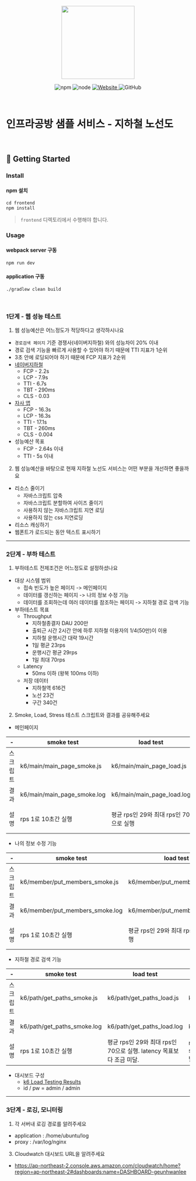 <p align="center">
    <img width="200px;" src="https://raw.githubusercontent.com/woowacourse/atdd-subway-admin-frontend/master/images/main_logo.png"/>
</p>
<p align="center">
  <img alt="npm" src="https://img.shields.io/badge/npm-%3E%3D%205.5.0-blue">
  <img alt="node" src="https://img.shields.io/badge/node-%3E%3D%209.3.0-blue">
  <a href="https://edu.nextstep.camp/c/R89PYi5H" alt="nextstep atdd">
    <img alt="Website" src="https://img.shields.io/website?url=https%3A%2F%2Fedu.nextstep.camp%2Fc%2FR89PYi5H">
  </a>
  <img alt="GitHub" src="https://img.shields.io/github/license/next-step/atdd-subway-service">
</p>

<br>

# 인프라공방 샘플 서비스 - 지하철 노선도

<br>

## 🚀 Getting Started

### Install
#### npm 설치
```
cd frontend
npm install
```
> `frontend` 디렉토리에서 수행해야 합니다.

### Usage
#### webpack server 구동
```
npm run dev
```
#### application 구동
```
./gradlew clean build
```
<br>


### 1단계 - 웹 성능 테스트
1. 웹 성능예산은 어느정도가 적당하다고 생각하시나요
- `경로검색 페이지` 기준 경쟁사(네이버지하철) 와의 성능차이 20% 이내
- 경로 검색 기능을 빠르게 사용할 수 있어야 하기 때문에 TTI 지표가 1순위
- 3초 안에 로딩되어야 하기 때문에 FCP 지표가 2순위
- [네이버지하철](https://m.map.naver.com/subway/subwayLine.naver?region=1000)
  - FCP - 2.2s
  - LCP - 7.9s
  - TTI - 6.7s
  - TBT - 290ms
  - CLS - 0.03
- [자사 앱](https://subway.geunhwanlee.p-e.kr/path)
  - FCP - 16.3s
  - LCP - 16.3s
  - TTI - 17.1s
  - TBT - 260ms
  - CLS - 0.004
- 성능예산 목표
  - FCP - 2.64s 이내
  - TTI - 5s 이내

2. 웹 성능예산을 바탕으로 현재 지하철 노선도 서비스는 어떤 부분을 개선하면 좋을까요
- 리소스 줄이기
  - 자바스크립트 압축
  - 자바스크립트 분할하여 사이즈 줄이기
  - 사용하지 않는 자바스크립트 지연 로딩
  - 사용하지 않는 css 지연로딩
- 리소스 캐싱하기
- 웹폰트가 로드되는 동안 텍스트 표시하기

---

### 2단계 - 부하 테스트 
1. 부하테스트 전제조건은 어느정도로 설정하셨나요
- 대상 시스템 범위
  - 접속 빈도가 높은 페이지 -> 메인페이지
  - 데이터를 갱신하는 페이지 -> 나의 정보 수정 기능
  - 데이터를 조회하는데 여러 데이터를 참조하는 페이지 -> 지하철 경로 검색 기능
- 부하테스트 목표
  - Throughput
    - 지하철종결자 DAU 200만
    - 출퇴근 시간 2시간 안에 하루 지하철 이용자의 1/4(50만)이 이용
    - 지하철 운행시간 대략 19시간
    - 1일 평균 23rps
    - 운행시간 평균 29rps
    - 1일 최대 70rps
  - Latency
    - 50ms 이하 (왕복 100ms 이하)
  - 저장 데이터
    - 지하철역 616건
    - 노선 23건
    - 구간 340건
  

2. Smoke, Load, Stress 테스트 스크립트와 결과를 공유해주세요
- 메인페이지

|-|smoke test|load test|stress test| 
|---|---|---|---|
|스크립트|k6/main/main_page_smoke.js|k6/main/main_page_load.js|k6/main/main_page_stress.js|
|결과|k6/main/main_page_smoke.log|k6/main/main_page_load.log|k6/main/main_page_stress.log|
|설명|rps 1로 10초간 실행|평균 rps인 29와 최대 rps인 70으로 실행|rps가 245를 넘어가면서 socket: too many open files 발생. rps가 낮아지면서 정상화.|

- 나의 정보 수정 기능

|-|smoke test|load test|stress test| 
|---|---|---|---|
|스크립트|k6/member/put_members_smoke.js|k6/member/put_members_load.js|k6/member/put_members_stress.js|
|결과|k6/member/put_members_smoke.log|k6/member/put_members_load.log|k6/member/put_members_stress.log|
|설명|rps 1로 10초간 실행|평균 rps인 29와 최대 rps인 70으로 실행|rps가 245를 넘어가면서 socket: too many open files 발생. rps가 낮아지면서 정상화.|

- 지하철 경로 검색 기능

|-|smoke test|load test|stress test| 
|---|---|---|---|
|스크립트|k6/path/get_paths_smoke.js|k6/path/get_paths_load.js|k6/path/get_paths_stress.js|
|결과|k6/path/get_paths_smoke.log|k6/path/get_paths_load.log|k6/path/get_paths_stress.log|
|설명|rps 1로 10초간 실행|평균 rps인 29와 최대 rps인 70으로 실행. latency 목표보다 조금 미달.|rps가 245를 넘어가면서 socket: too many open files 발생. rps가 낮아지면서 정상화.|

- 대시보드 구성
  - [k6 Load Testing Results](http://3.39.80.206:3000/d/Y-ZnJ1Cnk/k6-load-testing-results?orgId=1&refresh=5s&from=1655276137289&to=1655279737289)
  - id / pw = admin / admin

---

### 3단계 - 로깅, 모니터링
1. 각 서버내 로깅 경로를 알려주세요
- application : /home/ubuntu/log
- proxy : /var/log/nginx

3. Cloudwatch 대시보드 URL을 알려주세요
- https://ap-northeast-2.console.aws.amazon.com/cloudwatch/home?region=ap-northeast-2#dashboards:name=DASHBOARD-geunhwanlee
